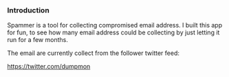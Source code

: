 ### Introduction

Spammer is a tool for collecting compromised email address. I built this app
for fun, to see how many email address could be collecting by just letting it run for a few months.

The email are currently collect from the follower twitter feed:

https://twitter.com/dumpmon
